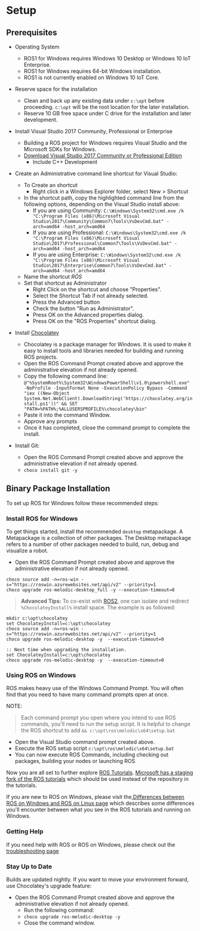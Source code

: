 <!-- ![ROS Logo](http://www.ros.org/wp-content/uploads/2013/10/rosorg-logo1.png) -->

# Setup

## Prerequisites
+ Operating System
    + ROS1 for Windows requires Windows 10 Desktop or Windows 10 IoT Enterprise.
    + ROS1 for Windows requires 64-bit Windows installation.
    + ROS1 is not currently enabled on Windows 10 IoT Core.

+ Reserve space for the installation
    + Clean and back up any existing data under `c:\opt` before proceeding. `c:\opt` will be the root location for the later installation.
    + Reserve 10 GB free space under C drive for the installation and later development.

+ Install Visual Studio 2017 Community, Professional or Enterprise
    + Building a ROS project for Windows requires Visual Studio and the Microsoft SDKs for Windows.
    + [Download Visual Studio 2017 Community or Professional Edition](https://visualstudio.microsoft.com/) 
        + Include C++ Development
+ Create an Administrative command line shortcut for Visual Studio:
    + To Create an shortcut
        + Right click in a Windows Explorer folder, select New > Shortcut
    + In the shortcut path, copy the highlighted command line from the following options, depending on the Visual Studio install above:
        + If you are using Community:
            `C:\Windows\System32\cmd.exe /k "C:\Program Files (x86)\Microsoft Visual Studio\2017\Community\Common7\Tools\VsDevCmd.bat" -arch=amd64 -host_arch=amd64`
        + If you are using Professional:
            `C:\Windows\System32\cmd.exe /k "C:\Program Files (x86)\Microsoft Visual Studio\2017\Professional\Common7\Tools\VsDevCmd.bat" -arch=amd64 -host_arch=amd64`
        + If you are using Enterprise:
            `C:\Windows\System32\cmd.exe /k "C:\Program Files (x86)\Microsoft Visual Studio\2017\Enterprise\Common7\Tools\VsDevCmd.bat" -arch=amd64 -host_arch=amd64`
    + Name the shortcut *ROS*
    + Set that shortcut as Administrator
        + Right Click on the shortcut and choose "Properties".
        + Select the Shortcut Tab if not already selected.
        + Press the Advanced button
        + Check the button "Run as Administrator".
        + Press OK on the Advanced properties dialog.
        + Press OK on the "ROS Properties" shortcut dialog.
 
+ Install [Chocolatey](https://chocolatey.org/)
    + Chocolatey is a package manager for Windows. It is used to make it easy to install tools and libraries needed for building and running ROS projects.
    + Open the ROS Command Prompt created above and approve the administrative elevation if not already opened.
    + Copy the following command line: 
        `@"%SystemRoot%\System32\WindowsPowerShell\v1.0\powershell.exe" -NoProfile -InputFormat None -ExecutionPolicy Bypass -Command "iex ((New-Object System.Net.WebClient).DownloadString('https://chocolatey.org/install.ps1'))" && SET "PATH=%PATH%;%ALLUSERSPROFILE%\chocolatey\bin" `
    + Paste it into the command Window.
    + Approve any prompts
    + Once it has completed, close the command prompt to complete the install.

+ Install Git:
    +  Open the ROS Command Prompt created above and approve the administrative elevation if not already opened.
    + `choco install git -y`

## Binary Package Installation
To set up ROS for Windows follow these recommended steps:

### Install ROS for Windows
To get things started, install the recommended `desktop` metapackage. A Metapackage is a collection of other packages. The Desktop metapackage refers to a number of other packages needed to build, run, debug and visualize a robot.

+  Open the ROS Command Prompt created above and approve the administrative elevation if not already opened.
```
choco source add -n=ros-win -s="https://roswin.azurewebsites.net/api/v2" --priority=1
choco upgrade ros-melodic-desktop_full -y --execution-timeout=0
```

> **Advanced Tips:**
> To co-exist with [ROS2](https://index.ros.org/doc/ros2/Installation/Windows-Install-Binary/), one can isolate and redirect `%ChocolateyInstall%` install space. The example is as followed:

```
mkdir c:\opt\chocolatey
set ChocolateyInstall=c:\opt\chocolatey
choco source add -n=ros-win -s="https://roswin.azurewebsites.net/api/v2" --priority=1
choco upgrade ros-melodic-desktop -y  --execution-timeout=0

:: Next time when upgrading the installation.
set ChocolateyInstall=c:\opt\chocolatey
choco upgrade ros-melodic-desktop -y  --execution-timeout=0
```

### Using ROS on Windows
ROS makes heavy use of the Windows Command Prompt. You will often find that you need to have many command prompts open at once. 

NOTE:
> Each command prompt you open where you intend to use ROS commands, you'll need to run the setup script.
> It is helpful to change the ROS shortcut to add `&& c:\opt\ros\melodic\x64\setup.bat` 

+ Open the Visual Studio command prompt created above.
+ Execute the ROS setup script `c:\opt\ros\melodic\x64\setup.bat`
+ You can now execute ROS Commands, including checking out packages, building your nodes or launching ROS

Now you are all set to further explore [ROS Tutorials](http://wiki.ros.org/ROS/Tutorials). 
[Microsoft has a staging fork of the ROS tutorials](https://github.com/ms-iot/ros_tutorials) which should be used instead of the repository in the tutorials.

If you are new to ROS on Windows, please visit the[ Differences between ROS on Windows and ROS on Linux page](UsingROSonWindows.md) which describes some differences you'll encounter between what you see in the ROS tutorials and running on Windows. 

### Getting Help
If you need help with ROS or ROS on Windows, please check out the [troubleshooting page](Troubleshooting.md)

### Stay Up to Date
Builds are updated nightly. If you want to move your environment forward, use Chocolatey's upgrade feature:

+  Open the ROS Command Prompt created above and approve the administrative elevation if not already opened.
    + Run the following command:
    + `choco upgrade ros-melodic-desktop -y`
    + Close the command window.
